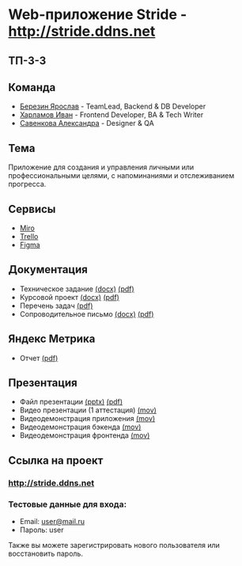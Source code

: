 # Web-приложение Stride - http://stride.ddns.net

## ТП-3-3

## Команда
* [Березин Ярослав](https://github.com/BerezinYaroslav) - TeamLead, Backend & DB Developer
* [Харламов Иван](https://github.com/AlataO) - Frontend Developer, BA & Tech Writer
* [Савенкова Александра](https://github.com/SavenkovaAV) - Designer & QA

## Тема
Приложение для создания и управления личными или профессиональными целями, с напоминаниями и отслеживанием прогресса.

## Сервисы
* [Miro](https://miro.com/app/board/uXjVNtOOQng=/?share_link_id=356789673225)
* [Trello](https://trello.com/b/2fJrJrV9/tasks)
* [Figma](https://www.figma.com/file/3AqyAoOnwmc4WDSCV06Cx2/Stride?type=design&node-id=0%3A1&mode=design&t=HycYFbVYKflqyUJv-1)

## Документация
* Техническое задание [(docx)](https://github.com/BerezinYaroslav/tp_project/blob/master/documentation/Техническое%20задание.docx) [(pdf)](https://github.com/BerezinYaroslav/tp_project/blob/master/documentation/Техническое%20задание.pdf)
* Курсовой проект [(docx)](https://github.com/BerezinYaroslav/tp_project/blob/master/documentation/Курсовой%20проект.docx) [(pdf)](https://github.com/BerezinYaroslav/tp_project/blob/master/documentation/Курсовой%20проект.pdf)
* Перечень задач [(pdf)](https://github.com/BerezinYaroslav/tp_project/blob/master/documentation/Перечень%20задач.pdf)
* Сопроводительное письмо [(docx)](https://github.com/BerezinYaroslav/tp_project/blob/master/documentation/Сопроводительное%20письмо.docx) [(pdf)](https://github.com/BerezinYaroslav/tp_project/blob/master/documentation/Сопроводительное%20письмо.pdf)

## Яндекс Метрика
* Отчет [(pdf)](https://github.com/BerezinYaroslav/tp_project/blob/master/documentation/Яндекс%20метрика.pdf)

## Презентация
* Файл презентации [(pptx)](https://github.com/BerezinYaroslav/tp_project/blob/master/presentation/Stride.pptx) [(pdf)](https://github.com/BerezinYaroslav/tp_project/blob/master/presentation/Stride.pdf)
* Видео презентации (1 аттестация) [(mov)](https://drive.google.com/file/d/1IURGl1AyIPHWT1BPiaZO87-Ok8Van2IW/view?usp=sharing)
* Видеодемонстрация приложения [(mov)](https://drive.google.com/file/d/1q0OKG2Wun7taOwF_44DhJN0zDKYh46sf/view?usp=sharing)
* Видеодемонстрация бэкенда [(mov)](https://drive.google.com/file/d/1k2TvcajKWYWnFQJIPz0MDEZw2EcUkySd/view?usp=sharing)
* Видеодемонстрация фронтенда [(mov)](https://drive.google.com/file/d/1GbELHedeugn_1TjOww7I6EjVgxEHjFBM/view?usp=sharing)

## Ссылка на проект

### http://stride.ddns.net

### Тестовые данные для входа:
* Email: user@mail.ru
* Пароль: user

Также вы можете зарегистрировать нового пользователя или восстановить пароль.